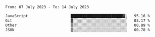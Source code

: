 <!--START_SECTION:waka-->

```txt
From: 07 July 2023 - To: 14 July 2023

JavaScript                   ███████████████████████▓░   95.16 %
Git                          ▓░░░░░░░░░░░░░░░░░░░░░░░░   03.17 %
Other                        ▒░░░░░░░░░░░░░░░░░░░░░░░░   00.89 %
JSON                         ▒░░░░░░░░░░░░░░░░░░░░░░░░   00.78 %
```

<!--END_SECTION:waka-->
